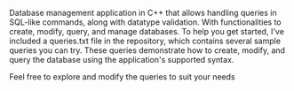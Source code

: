 Database management application in C++ that allows handling queries in SQL-like commands, along with datatype validation. With functionalities to create, modify, query, and manage databases. 
To help you get started, I've included a queries.txt file in the repository, which contains several sample queries you can try. 
These queries demonstrate how to create, modify, and query the database using the application's supported syntax.

Feel free to explore and modify the queries to suit your needs
